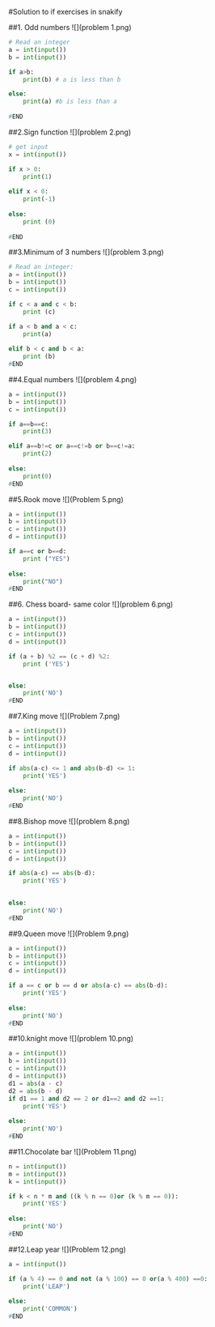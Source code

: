 #Solution to if exercises in snakify

##1. Odd numbers
![](problem 1.png)

```.py
# Read an integer
a = int(input())
b = int(input())

if a>b:
    print(b) # a is less than b

else:
    print(a) #b is less than a
    
#END
```

##2.Sign function
![](problem 2.png)
```.py
# get input 
x = int(input())

if x > 0:
    print(1)
    
elif x < 0:
    print(-1)
    
else: 
    print (0)
    
#END
```

##3.Minimum of 3 numbers
![](problem 3.png)
```.py
# Read an integer:
a = int(input())
b = int(input())
c = int(input())

if c < a and c < b:
    print (c)

if a < b and a < c:
    print(a)
    
elif b < c and b < a:
    print (b)
#END
```

##4.Equal numbers 
![](problem 4.png)

```.py
a = int(input())
b = int(input())
c = int(input())

if a==b==c:
    print(3)

elif a==b!=c or a==c!=b or b==c!=a:
    print(2)
    
else:
    print(0)
#END
```

##5.Rook move
![](Problem 5.png)

```.py
a = int(input())
b = int(input())
c = int(input())
d = int(input())

if a==c or b==d:
    print ("YES")
    
else: 
    print("NO")
#END
```

##6. Chess board- same color
![](problem 6.png)
```.py
a = int(input())
b = int(input())
c = int(input())
d = int(input())

if (a + b) %2 == (c + d) %2: 
    print ('YES')


else:
    print('NO')
#END
```

##7.King move
![](Problem 7.png)
```.py
a = int(input())
b = int(input())
c = int(input())
d = int(input())

if abs(a-c) <= 1 and abs(b-d) <= 1:
    print('YES')
    
else:
    print('NO')
#END
```
##8.Bishop move
![](problem 8.png)

```.py
a = int(input())
b = int(input())
c = int(input())
d = int(input())

if abs(a-c) == abs(b-d):
    print('YES')

    
else:
    print('NO')
#END
```

##9.Queen move
![](Problem 9.png)

```.py
a = int(input())
b = int(input())
c = int(input())
d = int(input())

if a == c or b == d or abs(a-c) == abs(b-d):
    print('YES')
    
else: 
    print('NO')
#END
```

##10.knight move
![](problem 10.png)

```.py
a = int(input())
b = int(input())
c = int(input())
d = int(input())
d1 = abs(a - c)
d2 = abs(b - d)
if d1 == 1 and d2 == 2 or d1==2 and d2 ==1:
    print('YES')
    
else:
    print('NO')
#END
```

##11.Chocolate bar
![](Problem 11.png)
```.py
n = int(input())
m = int(input())
k = int(input())

if k < n * m and ((k % n == 0)or (k % m == 0)):
    print('YES')
    
else: 
    print('NO')
#END
```

##12.Leap year
![](Problem 12.png)

```.py
a = int(input())

if (a % 4) == 0 and not (a % 100) == 0 or(a % 400) ==0:
    print('LEAP')
       
else: 
    print('COMMON')
#END
```
